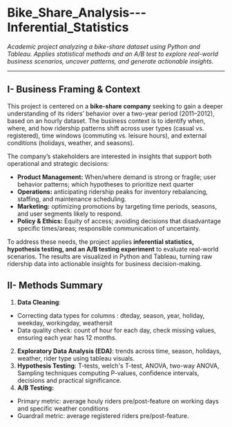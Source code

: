 # Bike_Share_Analysis---Inferential_Statistics

*Academic project analyzing a bike-share dataset using Python and Tableau. Applies statistical methods and an A/B test to explore real-world business scenarios, uncover patterns, and generate actionable insights.*

---------------------------------
## I- Business Framing & Context
This project is centered on a **bike-share company** seeking to gain a deeper understanding of its riders’ behavior over a two-year period (2011–2012), based on an hourly dataset. The business context is to identify when, where, and how ridership patterns shift across user types (casual vs. registered), time windows (commuting vs. leisure hours), and external conditions (holidays, weather, and seasons).

The company’s stakeholders are interested in insights that support both operational and strategic decisions:
- **Product Management:** When/where demand is strong or fragile; user behavior patterns; which hypotheses to prioritize next quarter
- **Operations:** anticipating ridership peaks for inventory rebalancing, staffing, and maintenance scheduling.
- **Marketing:** optimizing promotions by targeting time periods, seasons, and user segments likely to respond.
- **Policy & Ethics:** Equity of access; avoiding decisions that disadvantage specific times/areas; responsible communication of uncertainty.

To address these needs, the project applies **inferential statistics, hypothesis testing, and an A/B testing experiment** to evaluate real-world scenarios. The results are visualized in Python and Tableau, turning raw ridership data into actionable insights for business decision-making.

## II- Methods Summary
1. **Data Cleaning**:
+ Correcting data types for columns : dteday, season, year, holiday, weekday, workingday, weathersit
+ Data quality check: count of hour for each day, check missing values, ensuring each year has 12 months.
  
2. **Exploratory Data Analysis (EDA)**:
trends across time, season, holidays, weather, rider type using tableau visuals.
3. **Hypothesis Testing**:
T-tests, welch's T-test, ANOVA, two-way ANOVA, Sampling techniques computing P-values, confidence intervals, decisions and practical significance.
4. **A/B Testing:**
  - Primary metric: average houly riders pre/post-feature on working days and specific weather conditions
  - Guardrail metric: average registered riders pre/post-feature.
